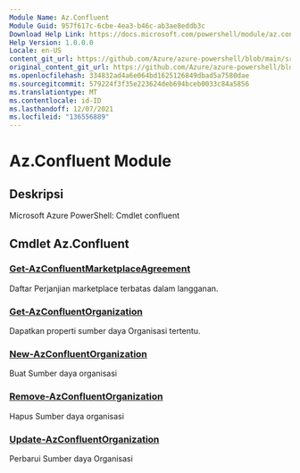```yaml
---
Module Name: Az.Confluent
Module Guid: 957f617c-6cbe-4ea3-b46c-ab3ae8eddb3c
Download Help Link: https://docs.microsoft.com/powershell/module/az.confluent
Help Version: 1.0.0.0
Locale: en-US
content_git_url: https://github.com/Azure/azure-powershell/blob/main/src/Confluent/help/Az.Confluent.md
original_content_git_url: https://github.com/Azure/azure-powershell/blob/main/src/Confluent/help/Az.Confluent.md
ms.openlocfilehash: 334832ad4a6e064bd1625126849dbad5a7580dae
ms.sourcegitcommit: 579224f3f35e223624deb694bceb0033c84a5856
ms.translationtype: MT
ms.contentlocale: id-ID
ms.lasthandoff: 12/07/2021
ms.locfileid: "136556889"
---
```

# Az.Confluent Module
## Deskripsi
Microsoft Azure PowerShell: Cmdlet confluent

## Cmdlet Az.Confluent
### [Get-AzConfluentMarketplaceAgreement](Get-AzConfluentMarketplaceAgreement.md)
Daftar Perjanjian marketplace terbatas dalam langganan.

### [Get-AzConfluentOrganization](Get-AzConfluentOrganization.md)
Dapatkan properti sumber daya Organisasi tertentu.

### [New-AzConfluentOrganization](New-AzConfluentOrganization.md)
Buat Sumber daya organisasi

### [Remove-AzConfluentOrganization](Remove-AzConfluentOrganization.md)
Hapus Sumber daya organisasi

### [Update-AzConfluentOrganization](Update-AzConfluentOrganization.md)
Perbarui Sumber daya Organisasi

